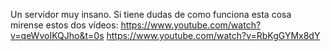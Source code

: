 Un servidor muy insano. Si tiene dudas de como funciona esta cosa mirense estos dos vídeos:
https://www.youtube.com/watch?v=qeWvoIKQJho&t=0s
https://www.youtube.com/watch?v=RbKgGYMx8dY
